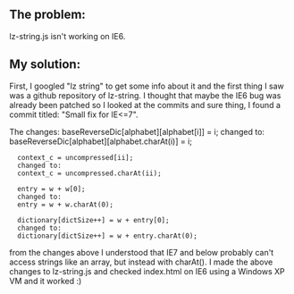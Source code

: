 ## The problem:
lz-string.js isn't working on IE6.
## My solution:
First, I googled "lz string" to get some info about it and the first thing I saw was a github repository of lz-string.
I thought that maybe the IE6 bug was already been patched so I looked at the commits and sure thing, I found a commit titled: "Small fix for IE<=7".

The changes:
      baseReverseDic[alphabet][alphabet[i]] = i;
      changed to:
      baseReverseDic[alphabet][alphabet.charAt(i)] = i;
      
      context_c = uncompressed[ii];
      changed to:
      context_c = uncompressed.charAt(ii);
      
      entry = w + w[0];
      changed to:
      entry = w + w.charAt(0);
      
      dictionary[dictSize++] = w + entry[0];
      changed to:
      dictionary[dictSize++] = w + entry.charAt(0);
     
from the changes above I understood that IE7 and below probably can't access strings like an array, but instead with charAt().
I made the above changes to lz-string.js and checked index.html on IE6 using a Windows XP VM and it worked :)
